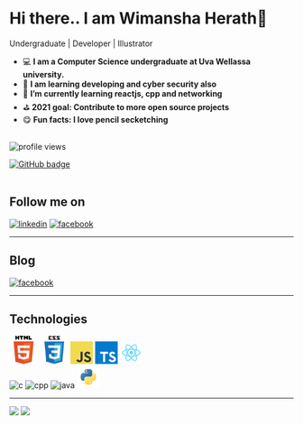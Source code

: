 <!--<p align="center"><img src="https://user-images.githubusercontent.com/49340101/102716277-deaef100-4300-11eb-98d7-de6c6a6c41b3.png" widht="100%" alt="title image"/></p>-->
# Hi there.. I am <b>Wimansha Herath</B>👋

Undergraduate | Developer | Illustrator

* 💻 __I am a Computer Science undergraduate at Uva Wellassa university.__
* 🔋 __I am learning developing and cyber security also__
* 🌱 **I’m currently learning reactjs, cpp and networking**
* ⛳ **2021 goal: Contribute to more open source projects** 
* 😋 **Fun facts: I love pencil secketching**

<br><img src="https://komarev.com/ghpvc/?username=wimanshaherath&color=blue" alt="profile views"/> <br>

<a href="https://github.com/wimanshaherath?tab=followers">
  <img src="https://img.shields.io/github/followers/wimanshaherath?label=Followers&logo=GitHub&style=for-the-badge" alt="GitHub badge" />
</a><br><br>

## **Follow me on**

<a href="https://www.linkedin.com/in/wimansha-herath/"><img  src="https://img.shields.io/badge/Linkedin-0E76A8?style=for-the-badge&logo=linkedin&logoColor=white&END" alt="linkedin"/></a>
<a href="https://www.facebook.com/wimansha.herath"><img  src="https://img.shields.io/badge/Facebook-3B5998?style=for-the-badge&logo=facebook&logoColor=white&END" alt="facebook"/></a>

---

## **Blog**
<a href="https://medium.com/@wimanshaban"><img  src="https://img.shields.io/badge/Medium-ffffff?style=for-the-badge&logo=medium&logoColor=black&END" alt="facebook"/></a>

---

## **Technologies**
<!-- web technologies -->
<img src="https://raw.githubusercontent.com/github/explore/80688e429a7d4ef2fca1e82350fe8e3517d3494d/topics/html/html.png" width="50px" alt="html">
<img src="https://raw.githubusercontent.com/github/explore/80688e429a7d4ef2fca1e82350fe8e3517d3494d/topics/css/css.png" width="50px" alt="css">
<img src="https://raw.githubusercontent.com/github/explore/80688e429a7d4ef2fca1e82350fe8e3517d3494d/topics/javascript/javascript.png" width="40px" alt="js">
<img src="https://raw.githubusercontent.com/github/explore/80688e429a7d4ef2fca1e82350fe8e3517d3494d/topics/typescript/typescript.png" width="40px" alt="typescript">
<img src="https://raw.githubusercontent.com/github/explore/80688e429a7d4ef2fca1e82350fe8e3517d3494d/topics/react/react.png" width="40px" alt="reactjs"><br>
<!-- programming languages -->
<img  src="https://img.shields.io/badge/C-00599C?style=for-the-badge&logo=c&logoColor=white" alt="c" />
<img  src="https://img.shields.io/badge/c%2B%2B-326ce5.svg?&style=for-the-badge&logo=c%2B%2B&logoColor=white" alt="cpp" />
<img  src="https://img.shields.io/badge/Java-ED8B00?style=for-the-badge&logo=java&logoColor=white" alt="java"/>
<img src="https://raw.githubusercontent.com/github/explore/80688e429a7d4ef2fca1e82350fe8e3517d3494d/topics/python/python.png" width="40px" alt="python">

---

<img src="https://github-readme-stats.vercel.app/api?username=wimanshaherath&show_icons=true&theme=algolia&line" />
<img src="https://github-readme-stats.vercel.app/api/top-langs/?username=wimanshaherath&count_private=true&theme=algolia">


<!--
**wimanshaherath/wimanshaherath** is a ✨ _special_ ✨ repository because its `README.md` (this file) appears on your GitHub profile.

Here are some ideas to get you started:

- 🔭 I’m currently working on ...
- 🌱 I’m currently learning ...
- 👯 I’m looking to collaborate on ...
- 🤔 I’m looking for help with ...
- 💬 Ask me about ...
- 📫 How to reach me: ...
- 😄 Pronouns: ...
- ⚡ Fun fact: ...
-->
